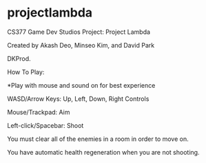 # projectlambda
CS377 Game Dev Studios Project: Project Lambda

Created by Akash Deo, Minseo Kim, and David Park

DKProd.

How To Play:

*Play with mouse and sound on for best experience

WASD/Arrow Keys: Up, Left, Down, Right Controls

Mouse/Trackpad: Aim

Left-click/Spacebar: Shoot

You must clear all of the enemies in a room in order to move on.

You have automatic health regeneration when you are not shooting.
